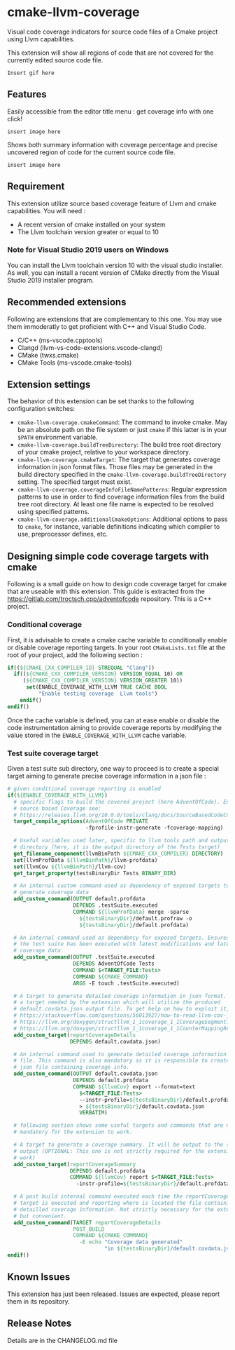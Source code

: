 # cmake-llvm-coverage

Visual code coverage indicators for source code files of a Cmake project
using Llvm capabilities.

This extension will show all regions of code that are not covered for the
currently edited source code file.

`Insert gif here`

## Features

Easily accessible from the editor title menu : get coverage info with one
click!

`insert image here`

Shows both summary information with coverage percentage and precise uncovered
region of code for the current source code file.

`insert image here`

## Requirement

This extension utilize source based coverage feature of Llvm and cmake
capabilities. You will need :

- A recent version of cmake installed on your system
- The Llvm toolchain version greater or equal to 10

### Note for Visual Studio 2019 users on Windows

You can install the Llvm toolchain version 10 with the visual studio
installer.
As well, you can install a recent version of CMake directly from the Visual
Studio 2019 installer program.

## Recommended extensions

Following are extensions that are complementary to this one. You may use them
immoderatly to get proficient with C++ and Visual Studio Code.

- C/C++ (ms-vscode.cpptools)
- Clangd (llvm-vs-code-extensions.vscode-clangd)
- CMake (twxs.cmake)
- CMake Tools (ms-vscode.cmake-tools)

## Extension settings

The behavior of this extension can be set thanks to the following configuration switches:

- `cmake-llvm-coverage.cmakeCommand`: The command to invoke cmake. May be an
absolute path on the file system or just `cmake` if this latter is in your
`$PATH` environment variable.
- `cmake-llvm-coverage.buildTreeDirectory`: The build tree root directory of
your cmake project, relative to your workspace directory.
- `cmake-llvm-coverage.cmakeTarget`: The target that generates coverage
information in json format files. Those files may be generated in the build
directory specified in the `cmake-llvm-coverage.buildTreeDirectory` setting.
The specified target must exist.
- `cmake-llvm-coverage.coverageInfoFileNamePatterns`: Regular expression
patterns to use in order to find coverage information files from the build
tree root directory. At least one file name is expected to be resolved using
specified patterns.
- `cmake-llvm-coverage.additionalCmakeOptions`: Additional options to pass to
`cmake`, for instance, variable definitions indicating which compiler to use,
preprocessor defines, etc.

## Designing simple code coverage targets with cmake

Following is a small guide on how to design code coverage target for cmake
that are useable with this extension. This guide is extracted from the
<https://gitlab.com/troctsch.cpp/adventofcode> repository. This is a C++
project.

### Conditional coverage

First, it is advisable to create a cmake cache variable to conditionally
enable or disable coverage reporting targets. In your root `CMakeLists.txt`
file at the root of your project, add the following section :

```cmake
if((${CMAKE_CXX_COMPILER_ID} STREQUAL "Clang"))
  if((${CMAKE_CXX_COMPILER_VERSION} VERSION_EQUAL 10) OR
     (${CMAKE_CXX_COMPILER_VERSION} VERSION_GREATER 10))
      set(ENABLE_COVERAGE_WITH_LLVM TRUE CACHE BOOL
          "Enable testing coverage  Llvm tools")
    endif()
endif()
```

Once the cache variable is defined, you can at ease enable or disable the
code instrumentation aiming to provide coverage reports by modifying the
value stored in the `ENABLE_COVERAGE_WITH_LLVM` cache variable.

### Test suite coverage target

Given a test suite sub directory, one way to proceed is to create a special
target aiming to generate precise coverage information in a json file :

```cmake
# given conditional coverage reporting is enabled
if(${ENABLE_COVERAGE_WITH_LLVM})
  # specific flags to build the covered project (here AdventOfCode). Enable
  # source based Coverage see:
  # https://releases.llvm.org/10.0.0/tools/clang/docs/SourceBasedCodeCoverage.html
  target_compile_options(AdventOfCode PRIVATE
                         -fprofile-instr-generate -fcoverage-mapping)

  # Useful variables used later, specific to llvm tools path and output
  # directory (here, it is the output directory of the Tests target)
  get_filename_component(llvmBinPath ${CMAKE_CXX_COMPILER} DIRECTORY)
  set(llvmProfData ${llvmBinPath}/llvm-profdata)
  set(llvmCov ${llvmBinPath}/llvm-cov)
  get_target_property(testsBinaryDir Tests BINARY_DIR)

  # An internal custom command used as dependency of exposed targets to
  # generate coverage data
  add_custom_command(OUTPUT default.profdata
                     DEPENDS .testSuite.executed
                     COMMAND ${llvmProfData} merge -sparse
                       ${testsBinaryDir}/default.profraw -o
                       ${testsBinaryDir}/default.profdata)

  # An internal command used as dependency for exposed targets. Ensures that
  # the test suite has been executed with latest modifications and latest
  # coverage data.
  add_custom_command(OUTPUT .testSuite.executed
                     DEPENDS AdventOfCode Tests
                     COMMAND $<TARGET_FILE:Tests>
                     COMMAND ${CMAKE_COMMAND}
                     ARGS -E touch .testSuite.executed)

  # A target to generate detailed coverage information in json format. This is
  # a target needed by the extension which will utilize the produced
  # default.covdata.json output file. To get help on how to exploit it, see:
  # https://stackoverflow.com/questions/56013927/how-to-read-llvm-cov-json-format
  # https://llvm.org/doxygen/structllvm_1_1coverage_1_1CoverageSegment.html
  # https://llvm.org/doxygen/structllvm_1_1coverage_1_1CounterMappingRegion.html
  add_custom_target(reportCoverageDetails
                    DEPENDS default.covdata.json)

  # An internal command used to generate detailed coverage information in a
  # file. This command is also mandatory as it is responsible to create the
  # json file containing coverage info.
  add_custom_command(OUTPUT default.covdata.json
                     DEPENDS default.profdata
                     COMMAND ${llvmCov} export --format=text
                       $<TARGET_FILE:Tests>
                       --instr-profile=${testsBinaryDir}/default.profdata
                       > ${testsBinaryDir}/default.covdata.json
                       VERBATIM)

  # following section shows some useful targets and commands that are not
  # mandatory for the extension to work.

  # A target to generate a coverage summary. It will be output to the standard
  # output (OPTIONAL: This one is not strictly required for the extension to
  # work)
  add_custom_target(reportCoverageSummary
                    DEPENDS default.profdata
                    COMMAND ${llvmCov} report $<TARGET_FILE:Tests>
                      -instr-profile=${testsBinaryDir}/default.profdata)

  # A post build internal command executed each time the reportCoverageDetails
  # target is executed and reporting where is located the file containing
  # detailled coverage information. Not strictly necessary for the extension
  # but convenient.
  add_custom_command(TARGET reportCoverageDetails
                     POST_BUILD
                     COMMAND ${CMAKE_COMMAND}
                       -E echo "Coverage data generated"
                               "in ${testsBinaryDir}/default.covdata.json")
endif()
```

## Known Issues

This extension has just been released. Issues are expected, please report
them in its repository.

## Release Notes

Details are in the CHANGELOG.md file
